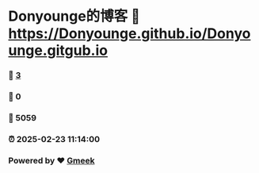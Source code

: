 # Donyounge的博客 :link: https://Donyounge.github.io/Donyounge.gitgub.io 
### :page_facing_up: [3](https://Donyounge.github.io/Donyounge.gitgub.io/tag.html) 
### :speech_balloon: 0 
### :hibiscus: 5059 
### :alarm_clock: 2025-02-23 11:14:00 
### Powered by :heart: [Gmeek](https://github.com/Meekdai/Gmeek)
